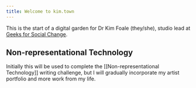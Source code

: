 ```yaml
---
title: Welcome to kim.town
---
```


This is the start of a digital garden for Dr Kim Foale (they/she), studio lead at [Geeks for Social Change](https://gfsc.studio).

## Non-representational Technology

Initially this will be used to complete the [[Non-representational Technology]] writing challenge, but I will gradually incorporate my artist portfolio and more work from my life.